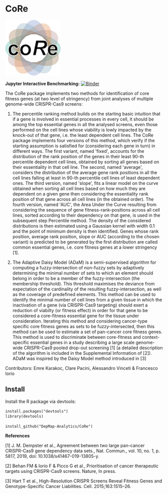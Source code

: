 # CoRe
![alt text](https://github.com/DepMap-Analytics/CoRe/blob/master/web/coRe_logo.jpg)

**Jupyter Interactive Benchmarking:** [![Binder](https://notebooks.gesis.org/binder/badge_logo.svg)](https://notebooks.gesis.org/user/alessandro.vinceti@fht.org/notebooks/notebooks/CoRe_Benchmarking.ipynb)

The CoRe package implements two methods for identification of core fitness genes (at two level of stringency) from joint analyses of multiple genome-wide CRISPR-Cas9 screens: 

1) The percentile ranking method builds on the starting basic intuition that if a gene is involved in essential processes in every cell, it should be among the top essential genes in all the analysed screens, even those performed on the cell lines whose viability is lowly impacted by the knock-out of that gene, i.e. the least dependent cell lines. The CoRe package implements four versions of this method, which verify if the starting assumption is satisfied for (considering each gene in turn) in different ways. The first variant, named 'fixed', accounts for the distribution of the rank position of the genes in their least 90-th percentile dependent cell lines, obtained by sorting all genes based on their essentiality in that cell line. The second, named 'average', considers the distribution of the average gene rank positions in all the cell lines falling at least in 90-th percentile cell lines of least dependent ones.
The third version, named 'slope', fits a linear model on the curve obtained when sorting all cell lines based on how much they are dependent on a given gene then considering the essentiality rank position of that gene across all cell lines (in the obtained order). The fourth version, named 'AUC', the Area Under the Curve resulting from considering the sequence of gene fitness-rank-positions across all cell lines, sorted according to their dependency on that gene, is used in the subsequent step Percentile method.
The density of the considered distributions is then estimated using a Gaussian kernel with width 0.1 and
the point of minimum density is then identified. Genes whose rank position, average rank position, slope or AUC (according to the chosen variant) is predicted to be generated by the first distribution are called common essential genes, i.e. core fitness genes at a lower stringency [1]. 

2) The Adaptive Daisy Model (ADaM) is a semi-supervised algorithm for computing a fuzzy-intersection of non-fuzzy sets by adaptively determining the minimal number of sets to which an element should belong in order to be a member of the fuzzy-intersection (the membership threshold). This threshold maximises the deviance from expectation of the cardinality of the resulting fuzzy-intersection, as well as the coverage of predefined elements.
This method can be used to identify the minimal number of cell lines from a given tissue in which the inactivation of a gene (via CRISPR-Cas9 targeting) should exert a reduction of viabilty (or fitness effect) in order for that gene to be considered a core-fitness essential gene for the tissue under consideration. Iterating this method and considering cancer-type specific core fitness genes as sets to be fuzzy-intersected, then this method can be used to estimate a set of pan-cancer core fitness genes.
This method is used to discriminate between core-fitness and context-specific essential genes in a study describing a large scale genome-wide CRISPR-Cas9 pooled drop-out screening [1] (a detailed description of the algorithm is included in the Supplemental Information of [2]). ADaM was inspired by the Daisy Model method introduced in [3]

Contributors: Emre Karakoc, Clare Pacini, Alessandro Vinceti & Francesco Iorio

Install
--

Install the R package via devtools:

```
install.packages("devtools")
library(devtools)

install_github("DepMap-Analytics/CoRe")
```

**References**

[1] J. M. Dempster et al., Agreement between two large pan-cancer CRISPR-Cas9 gene dependency data sets., Nat. Commun., vol. 10, no. 1, p. 5817, 2019, doi: 10.1038/s41467-019-13805-y.

[2] Behan FM & Iorio F & Picco G et al., Prioritisation of cancer therapeutic targets using CRISPR-Cas9 screens. Nature, In press.

[3] Hart T et al., High-Resolution CRISPR Screens Reveal Fitness Genes and Genotype-Specific Cancer Liabilities. Cell. 2015;163:1515–26.
